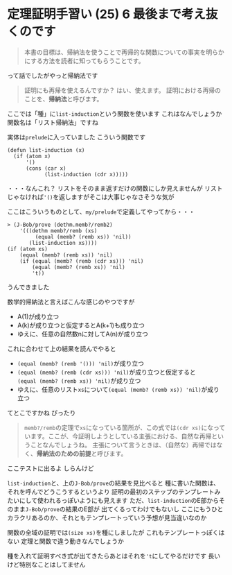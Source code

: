 # 定理証明手習い (25) 6 最後まで考え抜くのです

> 本書の目標は、帰納法を使うことで再帰的な関数についての事実を明らかにする方法を読者に知ってもらうことです。

って話でしたがやっと帰納法です

> 証明にも再帰を使えるんですか？
> はい、使えます。
> 証明における再帰のことを、**帰納法**と呼びます。

ここでは「種」に`list-induction`という関数を使います
これはなんでしょうか
関数名は「リスト帰納法」ですね

実体は`prelude`に入っていました
こういう関数です

```
(defun list-induction (x)
  (if (atom x)
      '()
      (cons (car x)
            (list-induction (cdr x)))))
```

・・・なんこれ？
リストをそのまま返すだけの関数にしか見えませんが
リストじゃなければ`'()`を返しますがそこは大事じゃなさそうな気が

ここはこういうものとして、`my/prelude`で定義してやってから・・・

```
> (J-Bob/prove (dethm.memb?/remb2)
    '(((dethm memb?/remb (xs)
         (equal (memb? (remb xs)) 'nil))
       (list-induction xs))))
(if (atom xs)
    (equal (memb? (remb xs)) 'nil)
    (if (equal (memb? (remb (cdr xs))) 'nil) 
        (equal (memb? (remb xs)) 'nil)
        't))
```

うんできました

数学的帰納法と言えばこんな感じのやつですが

* A(1)が成り立つ
* A(k)が成り立つと仮定するとA(k+1)も成り立つ
* ゆえに、任意の自然数nに対してA(n)が成り立つ

これに合わせて上の結果を読んでやると

* `(equal (memb? (remb '())) 'nil)`が成り立つ
* `(equal (memb? (remb (cdr xs))) 'nil)`が成り立つと仮定すると  
  `(equal (memb? (remb xs)) 'nil)`が成り立つ
* ゆえに、任意のリスト`xs`について`(equal (memb? (remb xs)) 'nil)`が成り立つ

てとこですかね
ぴったり

> `memb?/remb`の定理で`xs`になっている箇所が、この式では`(cdr xs)`になっています。ここが、今証明しようとしている主張における、自然な再帰ということなんでしょうね。
> 主張について言うときは、（自然な）再帰ではなく、**帰納法のための前提**と呼びます。

ここテストに出るよ
しらんけど

`list-induction`と、上の`J-Bob/prove`の結果を見比べると
種に書いた関数は、それを呼んでどうこうするというより
証明の最初のステップのテンプレートみたいにして使われるっぽいようにも見えます
ただ、`list-induction`のE部からそのまま`J-Bob/prove`の結果のE部が
出てくるってわけでもないし
ここにもうひとカラクリあるのか、それともテンプレートっていう予想が見当違いなのか

関数の全域の証明では`(size xs)`を種にしましたが
これもテンプレートっぽくはない
定理と関数で違う動きなんでしょうか

種を入れて証明すべき式が出てきたらあとはそれを`'t`にしてやるだけです
長いけど特別なことはしてません
